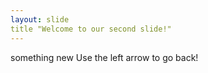 ```yaml
---
layout: slide
title "Welcome to our second slide!"
---
```

something new
Use the left arrow to go back!

